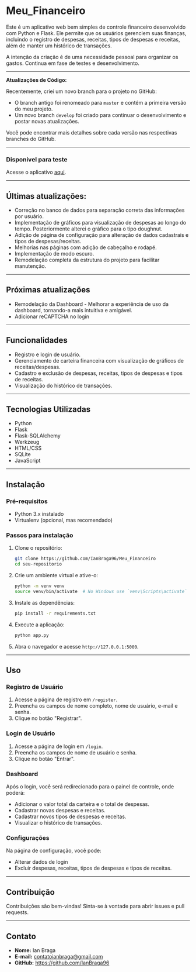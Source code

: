 # Meu_Financeiro

Este é um aplicativo web bem simples de controle financeiro desenvolvido com Python e Flask. Ele permite que os usuários gerenciem suas finanças, incluindo o registro de despesas, receitas, tipos de despesas e receitas, além de manter um histórico de transações.

A intenção da criação é de uma necessidade pessoal para organizar os gastos.
Continua em fase de testes e desenvolvimento.

---
**Atualizações de Código:**

Recentemente, criei um novo branch para o projeto no GitHub:
- O branch antigo foi renomeado para `master` e contém a primeira versão do meu projeto.
- Um novo branch `develop` foi criado para continuar o desenvolvimento e postar novas atualizações.

Você pode encontrar mais detalhes sobre cada versão nas respectivas branches do GitHub.

---
### Disponivel para teste
Acesse o aplicativo [aqui](https://ianbraga.pythonanywhere.com/login).

---
## Últimas atualizações:

- Correção no banco de dados para separação correta das informações por usuário.
- Implementação de gráficos para visualização de despesas ao longo do tempo. Posteriormente alterei o gráfico para o tipo doughnut.
- Adição de página de configuração para alteração de dados cadastrais e tipos de despesas/receitas.
- Melhorias nas páginas com adição de cabeçalho e rodapé.
- Implementação de modo escuro.
- Remodelação completa da estrutura do projeto para facilitar manutenção.

---
## Próximas atualizações

- Remodelação da Dashboard - Melhorar a experiência de uso da dashboard, tornando-a mais intuitiva e amigável.
- Adicionar reCAPTCHA no login

---
## Funcionalidades

- Registro e login de usuário.
- Gerenciamento de carteira financeira com visualização de gráficos de receitas/despesas.
- Cadastro e exclusão de despesas, receitas, tipos de despesas e tipos de receitas.
- Visualização do histórico de transações.

---
## Tecnologias Utilizadas

- Python
- Flask
- Flask-SQLAlchemy
- Werkzeug
- HTML/CSS
- SQLite
- JavaScript

---
## Instalação

### Pré-requisitos

- Python 3.x instalado
- Virtualenv (opcional, mas recomendado)

### Passos para instalação

1. Clone o repositório:
    ```bash
    git clone https://github.com/IanBraga96/Meu_Financeiro
    cd seu-repositorio
    ```

2. Crie um ambiente virtual e ative-o:
    ```bash
    python -m venv venv
    source venv/bin/activate  # No Windows use `venv\Scripts\activate`
    ```

3. Instale as dependências:
    ```bash
    pip install -r requirements.txt
    ```

4. Execute a aplicação:
    ```bash
    python app.py
    ```

5. Abra o navegador e acesse `http://127.0.0.1:5000`.

---
## Uso

### Registro de Usuário

1. Acesse a página de registro em `/register`.
2. Preencha os campos de nome completo, nome de usuário, e-mail e senha.
3. Clique no botão "Registrar".

### Login de Usuário

1. Acesse a página de login em `/login`.
2. Preencha os campos de nome de usuário e senha.
3. Clique no botão "Entrar".

### Dashboard

Após o login, você será redirecionado para o painel de controle, onde poderá:

- Adicionar o valor total da carteira e o total de despesas.
- Cadastrar novas despesas e receitas.
- Cadastrar novos tipos de despesas e receitas.
- Visualizar o histórico de transações.

### Configurações

Na página de configuração, você pode:

- Alterar dados de login
- Excluir despesas, receitas, tipos de despesas e tipos de receitas.

---
## Contribuição

Contribuições são bem-vindas! Sinta-se à vontade para abrir issues e pull requests.

---
## Contato

- **Nome:** Ian Braga
- **E-mail:** contatoianbraga@gmail.com
- **GitHub:** <https://github.com/IanBraga96>


